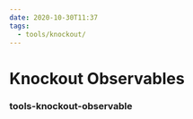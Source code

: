 ```yaml
---
date: 2020-10-30T11:37
tags:
  - tools/knockout/
---
```


# Knockout Observables


### tools-knockout-observable